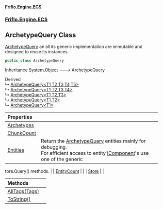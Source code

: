 #### [Friflo.Engine.ECS](index.md 'index')
### [Friflo.Engine.ECS](Friflo.Engine.ECS.md 'Friflo.Engine.ECS')

## ArchetypeQuery Class

[ArchetypeQuery](ArchetypeQuery.md 'Friflo.Engine.ECS.ArchetypeQuery') an all its generic implementation are immutable and designed to reuse its instances.

```csharp
public class ArchetypeQuery
```

Inheritance [System.Object](https://docs.microsoft.com/en-us/dotnet/api/System.Object 'System.Object') &#129106; ArchetypeQuery

Derived  
&#8627; [ArchetypeQuery&lt;T1,T2,T3,T4,T5&gt;](ArchetypeQuery_T1,T2,T3,T4,T5_.md 'Friflo.Engine.ECS.ArchetypeQuery<T1,T2,T3,T4,T5>')  
&#8627; [ArchetypeQuery&lt;T1,T2,T3,T4&gt;](ArchetypeQuery_T1,T2,T3,T4_.md 'Friflo.Engine.ECS.ArchetypeQuery<T1,T2,T3,T4>')  
&#8627; [ArchetypeQuery&lt;T1,T2,T3&gt;](ArchetypeQuery_T1,T2,T3_.md 'Friflo.Engine.ECS.ArchetypeQuery<T1,T2,T3>')  
&#8627; [ArchetypeQuery&lt;T1,T2&gt;](ArchetypeQuery_T1,T2_.md 'Friflo.Engine.ECS.ArchetypeQuery<T1,T2>')  
&#8627; [ArchetypeQuery&lt;T1&gt;](ArchetypeQuery_T1_.md 'Friflo.Engine.ECS.ArchetypeQuery<T1>')

| Properties | |
| :--- | :--- |
| [Archetypes](ArchetypeQuery.Archetypes.md 'Friflo.Engine.ECS.ArchetypeQuery.Archetypes') | |
| [ChunkCount](ArchetypeQuery.ChunkCount.md 'Friflo.Engine.ECS.ArchetypeQuery.ChunkCount') | |
| [Entities](ArchetypeQuery.Entities.md 'Friflo.Engine.ECS.ArchetypeQuery.Entities') | Return the [ArchetypeQuery](ArchetypeQuery.md 'Friflo.Engine.ECS.ArchetypeQuery') entities mainly for debugging.<br/> For efficient access to entity [IComponent](IComponent.md 'Friflo.Engine.ECS.IComponent')'s use one of the generic <b> tore.Query()</c>  methods. |
| [EntityCount](ArchetypeQuery.EntityCount.md 'Friflo.Engine.ECS.ArchetypeQuery.EntityCount') | |
| [Store](ArchetypeQuery.Store.md 'Friflo.Engine.ECS.ArchetypeQuery.Store') | |

| Methods | |
| :--- | :--- |
| [AllTags(Tags)](ArchetypeQuery.AllTags(Tags).md 'Friflo.Engine.ECS.ArchetypeQuery.AllTags(Friflo.Engine.ECS.Tags)') | |
| [ToString()](ArchetypeQuery.ToString().md 'Friflo.Engine.ECS.ArchetypeQuery.ToString()') | |
